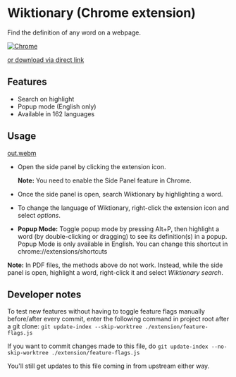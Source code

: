 # Wiktionary (Chrome extension)

Find the definition of any word on a webpage.

[![Chrome](https://storage.googleapis.com/web-dev-uploads/image/WlD8wC6g8khYWPJUsQceQkhXSlv1/UV4C4ybeBTsZt43U4xis.png "Chrome")](https://chrome.google.com/webstore/detail/wiktionary/cgeoeehlcbijkefhlmcnoahlelccfndj)

[or download via direct link](https://github.com/danial23/wiktionary-chrome-extension/releases/download/v0.3.1/wiktionary-chrome-extension.crx)

## Features

- Search on highlight
- Popup mode (English only)
- Available in 162 languages

## Usage

[out.webm](https://github.com/danial23/wiktionary-chrome-extension/assets/5867710/8ac0ae10-0d3f-4016-b0d9-d95dd054033a)
- Open the side panel by clicking the extension icon.

  **Note:** You need to enable the Side Panel feature in Chrome.
- Once the side panel is open, search Wiktionary by highlighting a word.
- To change the language of Wiktionary, right-click the extension icon and select _options_.
- **Popup Mode:** Toggle popup mode by pressing Alt+P, then highlight a word (by double-clicking or dragging) to see its definition(s) in a popup. Popup Mode is only available in English. You can change this shortcut in chrome://extensions/shortcuts

**Note:** In PDF files, the methods above do not work. Instead, while the side panel is open, highlight a word, right-click it and select _Wiktionary search_.

## Developer notes

To test new features without having to toggle feature flags manually before/after every commit, enter the following command in project root after a git clone: `git update-index --skip-worktree ./extension/feature-flags.js`

If you want to commit changes made to this file, do `git update-index --no-skip-worktree ./extension/feature-flags.js`

You'll still get updates to this file coming in from upstream either way.
